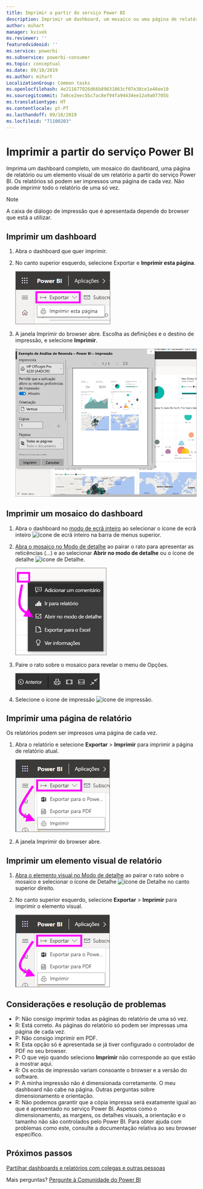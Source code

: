 ```yaml
---
title: Imprimir a partir do serviço Power BI
description: Imprimir um dashboard, um mosaico ou uma página de relatório a partir do serviço Power BI.
author: mihart
manager: kvivek
ms.reviewer: ''
featuredvideoid: ''
ms.service: powerbi
ms.subservice: powerbi-consumer
ms.topic: conceptual
ms.date: 09/18/2019
ms.author: mihart
LocalizationGroup: Common tasks
ms.openlocfilehash: 4e211677026d66b89631063cf07e38ce1e46ee10
ms.sourcegitcommit: 7a0ce2eec5bc7ac8ef94fa94434ee12a9a07705b
ms.translationtype: HT
ms.contentlocale: pt-PT
ms.lasthandoff: 09/18/2019
ms.locfileid: "71100203"
---
```

# <a name="printing-from-the-power-bi-service"></a>Imprimir a partir do serviço Power BI
Imprima um dashboard completo, um mosaico do dashboard, uma página de relatório ou um elemento visual de um relatório a partir do serviço Power BI. Os relatórios só podem ser impressos uma página de cada vez. Não pode imprimir todo o relatório de uma só vez.

   > [!NOTE]
   > A caixa de diálogo de impressão que é apresentada depende do browser que está a utilizar.
   > 
## <a name="print-a-dashboard"></a>Imprimir um dashboard
1. Abra o dashboard que quer imprimir.
2. No canto superior esquerdo, selecione Exportar e **Imprimir esta página**.
   
    ![Opção de impressão do dashboard](./media/end-user-print/power-bi-dashboard-print.png)
3. A janela Imprimir do browser abre. Escolha as definições e o destino de impressão, e selecione **Imprimir**.
   

   
    ![caixa de diálogo Imprimir](./media/end-user-print/power-bi-print-dash.png)

## <a name="print-a-dashboard-tile"></a>Imprimir um mosaico do dashboard
1. Abra o dashboard no [modo de ecrã inteiro](end-user-focus.md) ao selecionar o ícone de ecrã inteiro ![ícone de ecrã inteiro](./media/end-user-print/power-bi-full-screen-icon.png) na barra de menus superior.
3. [Abra o mosaico no Modo de detalhe](end-user-focus.md) ao pairar o rato para apresentar as reticências (...) e ao selecionar **Abrir no modo de detalhe** ou o ícone de detalhe ![ícone de Detalhe](./media/end-user-print/power-bi-focus-icon.png).
   
    ![menu de reticências](./media/end-user-print/power-bi-menu-options.png)
4. Paire o rato sobre o mosaico para revelar o menu de Opções.
   
    ![menu de Opções em ecrã inteiro](./media/end-user-print/menu-options-new.png)
4. Selecione o ícone de impressão ![ícone de impressão](./media/end-user-print/print-icon.png).     
   

## <a name="print-a-report-page"></a>Imprimir uma página de relatório
Os relatórios podem ser impressos uma página de cada vez.

1. Abra o relatório e selecione **Exportar** > **Imprimir** para imprimir a página de relatório atual.
   
    ![Menu Ficheiro do Power BI](./media/end-user-print/power-bi-report-print.png)
3. A janela Imprimir do browser abre.
   


## <a name="print-a-report-visual"></a>Imprimir um elemento visual de relatório
1. [Abra o elemento visual no Modo de detalhe](end-user-focus.md) ao pairar o rato sobre o mosaico e selecionar o ícone de Detalhe ![ícone de Detalhe](./media/end-user-print/power-bi-focus-icon.png) no canto superior direito.

2. No canto superior esquerdo, selecione **Exportar** > **Imprimir** para imprimir o elemento visual.

    ![Menu Ficheiro do Power BI](./media/end-user-print/power-bi-report-print.png)



## <a name="considerations-and-troubleshooting"></a>Considerações e resolução de problemas

* P: Não consigo imprimir todas as páginas do relatório de uma só vez.    
* R: Está correto. As páginas do relatório só podem ser impressas uma página de cada vez.
* P: Não consigo imprimir em PDF.    
* R: Esta opção só é apresentada se já tiver configurado o controlador de PDF no seu browser.    
* P: O que vejo quando seleciono **Imprimir** não corresponde ao que estão a mostrar aqui.    
* R: Os ecrãs de impressão variam consoante o browser e a versão do software.
* P: A minha impressão não é dimensionada corretamente.  O meu dashboard não cabe na página. Outras perguntas sobre dimensionamento e orientação.    
* R: Não podemos garantir que a cópia impressa será exatamente igual ao que é apresentado no serviço Power BI. Aspetos como o dimensionamento, as margens, os detalhes visuais, a orientação e o tamanho não são controlados pelo Power BI. Para obter ajuda com problemas como este, consulte a documentação relativa ao seu browser específico.      

## <a name="next-steps"></a>Próximos passos
[Partilhar dashboards e relatórios com colegas e outras pessoas](../service-share-dashboards.md)

Mais perguntas? [Pergunte à Comunidade do Power BI](http://community.powerbi.com/)

